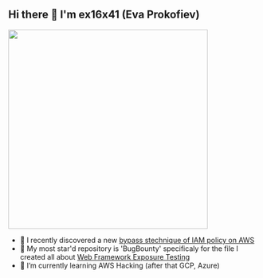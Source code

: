 ## Hi there 👋 I'm ex16x41 (Eva Prokofiev)

<img width=400 src='https://github-readme-stats.vercel.app/api?username=ex16x41&theme=vue-dark&show_icons=true&hide_border=true&count_private=false' />

- 🔭 I recently discovered a new [bypass stechnique of IAM policy on AWS](https://github.com/HackTricks-wiki/hacktricks-cloud/pull/116)
- 💃 My most star'd repository is 'BugBounty' specificaly for the file I created all about [Web Framework Exposure Testing](https://github.com/ex16x41/bugbounty/blob/main/WEB/WEB-FRAMEWORKS/WebFrameworks-Exposures.md) 
- 🌱 I’m currently learning AWS Hacking (after that GCP, Azure)

